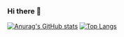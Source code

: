 ### Hi there 👋
[![Anurag's GitHub stats](https://github-readme-stats.vercel.app/api?username=wuye251)](https://github.com/anuraghazra/github-readme-stats)
[![Top Langs](https://github-readme-stats.vercel.app/api/top-langs/?username=wuye251&layout=compact)](https://github.com/anuraghazra/github-readme-stats)

<!--
**wuye251/wuye251** is a ✨ _special_ ✨ repository because its `README.md` (this file) appears on your GitHub profile.

Here are some ideas to get you started:

- 🔭 I’m currently working on ...
- 🌱 I’m currently learning ...
- 👯 I’m looking to collaborate on ...
- 🤔 I’m looking for help with ...
- 💬 Ask me about ...
- 📫 How to reach me: ...
- 😄 Pronouns: ...
- ⚡ Fun fact: ...
-->
